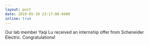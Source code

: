 ```yaml
---
layout: post
date: 2019-05-30 23:17:00-0400
inline: true
---
```


Our lab member Yaqi Lu received an internship offer from Scheneider Electric. Congratulations!

